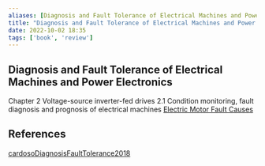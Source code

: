```yaml
---
aliases: [Diagnosis and Fault Tolerance of Electrical Machines and Power Electronics]
title: "Diagnosis and Fault Tolerance of Electrical Machines and Power Electronics"
date: 2022-10-02 18:35
tags: ['book', 'review']
---
```


## Diagnosis and Fault Tolerance of Electrical Machines and Power Electronics

Chapter 2 Voltage-source inverter-fed drives
2.1 Condition monitoring, fault diagnosis and prognosis of electrical machines
[Electric Motor Fault Causes](../BLDC/electric-motor-fault-cause.md)


## References
[cardosoDiagnosisFaultTolerance2018](../zotero/cardosoDiagnosisFaultTolerance2018.md)